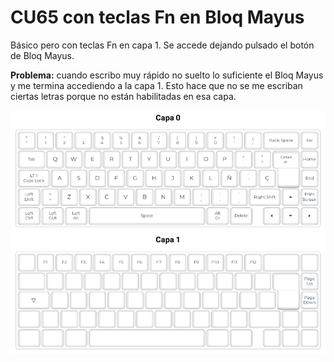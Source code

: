# CU65 con teclas Fn en Bloq Mayus

Básico pero con teclas Fn en capa 1. Se accede dejando pulsado el botón de Bloq Mayus.

**Problema:** cuando escribo muy rápido no suelto lo suficiente el Bloq Mayus y me termina accediendo a la capa 1. Esto hace que no se me escriban ciertas letras porque no están habilitadas en esa capa. 

![Mapeo de teclas para "CU65 con teclas Fn en Bloq Mayus"](./CU65%20con%20teclas%20Fn%20en%20Bloq%20Mayus.png)